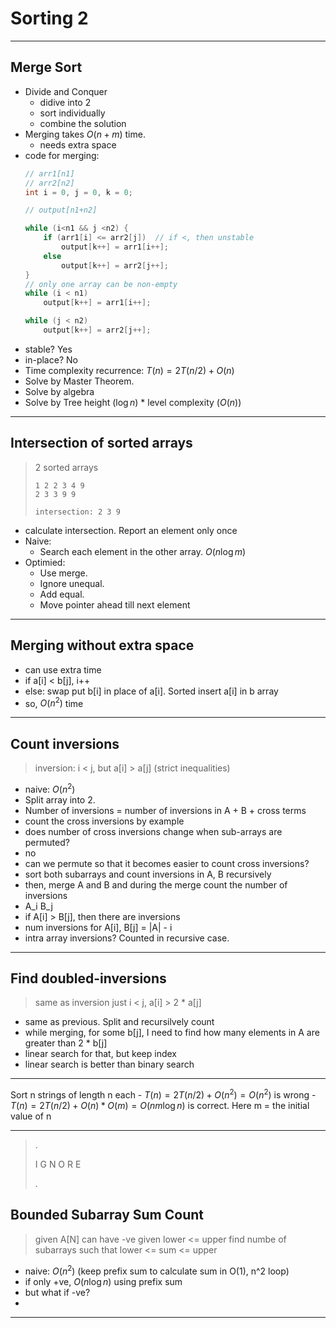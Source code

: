 
# Sorting 2
-- --

Merge Sort
----------
- Divide and Conquer
    - didive into 2
    - sort individually
    - combine the solution
- Merging takes $O(n+m)$ time.
    - needs extra space
- code for merging:
  ```c++
  // arr1[n1]
  // arr2[n2]
  int i = 0, j = 0, k = 0;
  
  // output[n1+n2]
  
  while (i<n1 && j <n2) {
      if (arr1[i] <= arr2[j])  // if <, then unstable
          output[k++] = arr1[i++];
      else
          output[k++] = arr2[j++];
  }
  // only one array can be non-empty
  while (i < n1)
      output[k++] = arr1[i++];
  
  while (j < n2)
      output[k++] = arr2[j++];
  ```
- stable? Yes
- in-place? No
- Time complexity recurrence: $T(n) = 2T(n/2) + O(n)$
- Solve by Master Theorem.
- Solve by algebra
- Solve by Tree height ($\log n$) * level complexity ($O(n)$)


-- --


Intersection of sorted arrays
-----------------------------
> 2 sorted arrays
> ```
> 1 2 2 3 4 9
> 2 3 3 9 9
> 
> intersection: 2 3 9
> ```
- calculate intersection. Report an element only once
- Naive:
    - Search each element in the other array. $O(n \log m)$
- Optimied:
    - Use merge.
    - Ignore unequal.
    - Add equal.
    - Move pointer ahead till next element


-- --


Merging without extra space
---------------------------
- can use extra time
- if a[i] < b[j], i++
- else: swap put b[i] in place of a[i]. Sorted insert a[i] in b array
- so, $O(n^2)$ time


-- --


Count inversions
---------------
> inversion:
> i < j, but a[i] > a[j]  (strict inequalities)
- naive: $O(n^2)$
- Split array into 2.
- Number of inversions = number of inversions in A + B + cross terms
- count the cross inversions by example
- does number of cross inversions change when sub-arrays are permuted?
- no
- can we permute so that it becomes easier to count cross inversions?
- sort both subarrays and count inversions in A, B recursively
- then, merge A and B and during the merge count the number of inversions
- A_i B_j
- if A[i] > B[j], then there are inversions
- num inversions for A[i], B[j] = |A| - i
- intra array inversions? Counted in recursive case.


-- --


Find doubled-inversions
-----------------------
> same as inversion
> just i < j, a[i] > 2 * a[j]

- same as previous. Split and recursilvely count
- while merging, for some b[j], I need to find how many elements in A are greater than 2 * b[j]
- linear search for that, but keep index
- linear search is better than binary search


-- --

Sort n strings of length n each
    - $T(n) = 2T(n/2) + O(n^2) = O(n^2)$ is wrong
    - $T(n) = 2T(n/2) + O(n) * O(m) = O(nm\log n)$ is correct. Here m = the initial value of n


-- --
> .
>
> I G N O R E
>
> .


Bounded Subarray Sum Count
--------------------------
> given A[N]
> can have -ve
> given lower <= upper
> find numbe of subarrays such that lower <= sum <= upper

- naive: $O(n^2)$  (keep prefix sum to calculate sum in O(1), n^2 loop)
- if only +ve, $O(n\log n)$ using prefix sum
- but what if -ve?
- 


-- --
